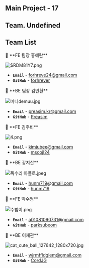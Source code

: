 ## Main Project - 17 

## Team. Undefined


## Team List
<aside>
📌 **FE 팀장 홍혜란**

![$RDM81Y7.png](Undefined%208102429af4bf4784be9802c132792d78/RDM81Y7.png)

- **`Email`** - forhreve24@gmail.com
- **`GitHub`** - [forhrever](https://github.com/forhrever)
</aside>

<aside>
📌 **BE 팀장 김인환**

![미니demuu.jpg](Undefined%208102429af4bf4784be9802c132792d78/%25EB%25AF%25B8%25EB%258B%2588demuu.jpg)

- **`Email`** - preasim.kr@gmail.com
- **`GitHub`** - [Preasim](https://github.com/Preasim)
</aside>

<aside>
📌 **FE 김주비**

![4.png](Undefined%208102429af4bf4784be9802c132792d78/4.png)

- **`Email`** - kimjubee@gmail.com
- **`GitHub`** - [mscojl24](https://github.com/mscojl24)
</aside>

<aside>
📌 **BE 강지산**

![독수리 아폴로.jpeg](Undefined%208102429af4bf4784be9802c132792d78/%25EB%258F%2585%25EC%2588%2598%25EB%25A6%25AC_%25EC%2595%2584%25ED%258F%25B4%25EB%25A1%259C.jpeg)

- **`Email`** - hunm719@gmail.com
- **`GitHub`** - [hunm719](https://github.com/hunm719)
</aside>

<aside>
📌 **FE 박수범**

![수범이.png](Undefined%208102429af4bf4784be9802c132792d78/%25EC%2588%2598%25EB%25B2%2594%25EC%259D%25B4.png)

- **`Email`** - a01081090731@gmail.com
- **`GitHub`** - [parksubeom](https://github.com/parksubeom)

</aside>

<aside>
📌 **BE 이재관**

![cat_cute_ball_127642_1280x720.jpg](Undefined%208102429af4bf4784be9802c132792d78/cat_cute_ball_127642_1280x720.jpg)

- **`Email`** - wjrmffldglem@gmail.com
- **`GitHub`** - [CordJG](https://github.com/CordJG)
</aside>
